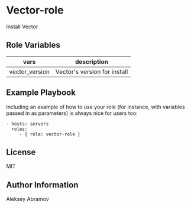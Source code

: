 Vector-role
=========

Install Vector

Role Variables
--------------

| vars           | description                  |
|----------------|------------------------------|
| vector_version | Vector's version for install |

Example Playbook
----------------

Including an example of how to use your role (for instance, with variables passed in as parameters) is always nice for users too:

    - hosts: servers
      roles:
         - { role: vector-role }

License
-------

MIT

Author Information
------------------

Aleksey Abramov